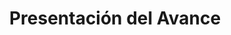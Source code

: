 ﻿<center><h1>Presentación del Avance</h1></center>


<!--stackedit_data:
eyJoaXN0b3J5IjpbNzUxODQwMTY3XX0=
-->